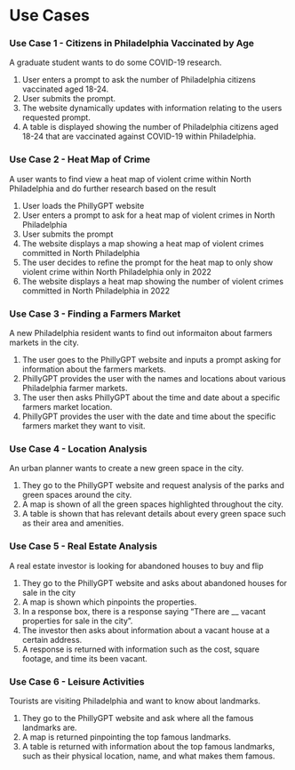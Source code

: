 
# Use Cases

<h3>Use Case 1 - Citizens in Philadelphia Vaccinated by Age</h3>

A graduate student wants to do some COVID-19 research.
<ol>
<li>User enters a prompt to ask the number of Philadelphia citizens vaccinated aged 18-24.</li>
<li>User submits the prompt.</li>
<li>The website dynamically updates with information relating to the users requested prompt.</li>
<li>A table is displayed showing the number of Philadelphia citizens aged 18-24 that are vaccinated against COVID-19 within Philadelphia.</li>
</ol>

<h3>Use Case 2 - Heat Map of Crime</h3>

A user wants to find view a heat map of violent crime within North Philadelphia and do further research based on the result
<ol>
<li>User loads the PhillyGPT website</li>
<li>User enters a prompt to ask for a heat map of violent crimes in North Philadelphia</li>
<li>User submits the prompt </li>
<li>The website displays a map showing a heat map of violent crimes committed in North Philadelphia</li>
<li>The user decides to refine the prompt for the heat map to only show violent crime within North Philadelphia only in 2022</li>
<li>The website displays a heat map showing the number of violent crimes committed in North Philadelphia in 2022</li>
</ol>

<h3>Use Case 3 - Finding a Farmers Market</h3>

A new Philadelphia resident wants to find out informaiton about farmers markets in the city.
<ol>
<li>The user goes to the PhillyGPT website and inputs a prompt asking for information about the farmers markets.</li>
<li>PhillyGPT provides the user with the names and locations about various Philadelphia farmer markets. </li>
<li>The user then asks PhillyGPT about the time and date about a specific farmers market location.</li>
<li>PhillyGPT provides the user with the date and time about the specific farmers market they want to visit.</li>  
</ol>

<h3>Use Case 4 - Location Analysis</h3>

An urban planner wants to create a new green space in the city.
<ol>
<li>They go to the PhillyGPT website and request analysis of the parks and green spaces around the city.</li>
<li>A map is shown of all the green spaces highlighted throughout the city.</li>
<li>A table is shown that has relevant details about every green space such as their area and amenities.</li>
</ol>

<h3>Use Case 5 - Real Estate Analysis</h3>

A real estate investor is looking for abandoned houses to buy and flip
<ol>
<li>They go to the PhillyGPT website and asks about abandoned houses for sale in the city</li>
<li>A map is shown which pinpoints the properties.</li>
<li>In a response box, there is a response saying “There are __ vacant properties for sale in the city”.</li>
<li>The investor then asks about information about a vacant house at a certain address.</li>
<li>A response is returned with information such as the cost, square footage, and time its been vacant.</li>
</ol>

<h3>Use Case 6 - Leisure Activities</h3>

Tourists are visiting Philadelphia and want to know about landmarks.
<ol>
<li>They go to the PhillyGPT website and ask where all the famous landmarks are.</li>
<li>A map is returned pinpointing the top famous landmarks.</li>
<li>A table is returned with information about the top famous landmarks, such as their physical location, name, and what makes them famous.</li>
</ol>

